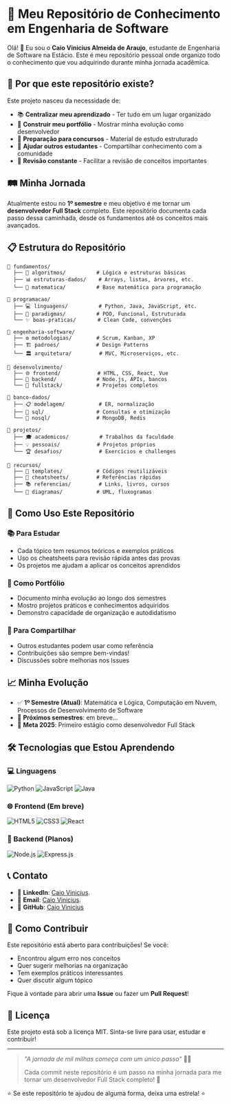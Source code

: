 # 🚀 Meu Repositório de Conhecimento em Engenharia de Software

Olá! 👋 Eu sou o **Caio Vinicius Almeida de Araujo**, estudante de Engenharia de Software na Estácio. Este é meu repositório pessoal onde organizo todo o conhecimento que vou adquirindo durante minha jornada acadêmica.

## 🎯 Por que este repositório existe?

Este projeto nasceu da necessidade de:
- 📚 **Centralizar meu aprendizado** - Ter tudo em um lugar organizado
- 🎨 **Construir meu portfólio** - Mostrar minha evolução como desenvolvedor
- 📝 **Preparação para concursos** - Material de estudo estruturado
- 🤝 **Ajudar outros estudantes** - Compartilhar conhecimento com a comunidade
- 🔄 **Revisão constante** - Facilitar a revisão de conceitos importantes

## 🛤️ Minha Jornada

Atualmente estou no **1º semestre** e meu objetivo é me tornar um **desenvolvedor Full Stack** completo. Este repositório documenta cada passo dessa caminhada, desde os fundamentos até os conceitos mais avançados.

## 📋 Estrutura do Repositório

```
📁 fundamentos/
  ├── 🧮 algoritmos/          # Lógica e estruturas básicas
  ├── 📊 estruturas-dados/    # Arrays, listas, árvores, etc.
  └── 🔢 matematica/          # Base matemática para programação

📁 programacao/
  ├── 💻 linguagens/          # Python, Java, JavaScript, etc.
  ├── 🎯 paradigmas/          # POO, Funcional, Estruturada
  └── ✨ boas-praticas/       # Clean Code, convenções

📁 engenharia-software/
  ├── ⚙️ metodologias/        # Scrum, Kanban, XP
  ├── 🏗️ padroes/            # Design Patterns
  └── 🏛️ arquitetura/         # MVC, Microserviços, etc.

📁 desenvolvimento/
  ├── 🌐 frontend/            # HTML, CSS, React, Vue
  ├── 🔧 backend/             # Node.js, APIs, bancos
  └── 🔗 fullstack/           # Projetos completos

📁 banco-dados/
  ├── 📋 modelagem/           # ER, normalização
  ├── 💾 sql/                 # Consultas e otimização
  └── 🍃 nosql/               # MongoDB, Redis

📁 projetos/
  ├── 🎓 academicos/          # Trabalhos da faculdade
  ├── 💡 pessoais/            # Projetos próprios
  └── 🏆 desafios/            # Exercícios e challenges

📁 recursos/
  ├── 📝 templates/           # Códigos reutilizáveis
  ├── 📄 cheatsheets/         # Referências rápidas
  ├── 📚 referencias/         # Links, livros, cursos
  └── 🎨 diagramas/           # UML, fluxogramas
```

## 🎯 Como Uso Este Repositório

### 📚 Para Estudar
- Cada tópico tem resumos teóricos e exemplos práticos
- Uso os cheatsheets para revisão rápida antes das provas
- Os projetos me ajudam a aplicar os conceitos aprendidos

### 💼 Como Portfólio
- Documento minha evolução ao longo dos semestres
- Mostro projetos práticos e conhecimentos adquiridos
- Demonstro capacidade de organização e autodidatismo

### 🤝 Para Compartilhar
- Outros estudantes podem usar como referência
- Contribuições são sempre bem-vindas!
- Discussões sobre melhorias nos Issues

## 📈 Minha Evolução

- ✅ **1º Semestre (Atual)**: Matemática e Lógica, Computação em Nuvem, Processos de Desenvolvimento de Software
- 🔄 **Próximos semestres**: em breve...
- 🎯 **Meta 2025**: Primeiro estágio como desenvolvedor Full Stack

## 🛠️ Tecnologias que Estou Aprendendo

### 💻 Linguagens
![Python](https://img.shields.io/badge/Python-3776AB?style=flat&logo=python&logoColor=white)
![JavaScript](https://img.shields.io/badge/JavaScript-F7DF1E?style=flat&logo=javascript&logoColor=black)
![Java](https://img.shields.io/badge/Java-ED8B00?style=flat&logo=java&logoColor=white)

### 🌐 Frontend (Em breve)
![HTML5](https://img.shields.io/badge/HTML5-E34F26?style=flat&logo=html5&logoColor=white)
![CSS3](https://img.shields.io/badge/CSS3-1572B6?style=flat&logo=css3&logoColor=white)
![React](https://img.shields.io/badge/React-20232A?style=flat&logo=react&logoColor=61DAFB)

### 🔧 Backend (Planos)
![Node.js](https://img.shields.io/badge/Node.js-43853D?style=flat&logo=node.js&logoColor=white)
![Express.js](https://img.shields.io/badge/Express.js-000000?style=flat&logo=express&logoColor=white)

## 📞 Contato

- 💼 **LinkedIn**: [Caio Vinicius](linkedin.com/in/caio-vinicius-fullstack).
- 📧 **Email**: [Caio Vinicius](caio.fullstack.almeida23@gmail.com).
- 🐙 **GitHub**: [Caio Vinicius](https://github.com/Vinicius-Araujo-fullstack/Vinicius-Araujo-fullstack)

## 🤝 Como Contribuir

Este repositório está aberto para contribuições! Se você:
- Encontrou algum erro nos conceitos
- Quer sugerir melhorias na organização
- Tem exemplos práticos interessantes
- Quer discutir algum tópico

Fique à vontade para abrir uma **Issue** ou fazer um **Pull Request**!

## 📄 Licença

Este projeto está sob a licença MIT. Sinta-se livre para usar, estudar e contribuir!

---

> *"A jornada de mil milhas começa com um único passo"* 🚶‍♂️
> 
> Cada commit neste repositório é um passo na minha jornada para me tornar um desenvolvedor Full Stack completo! 💪

⭐ Se este repositório te ajudou de alguma forma, deixa uma estrela! ⭐
